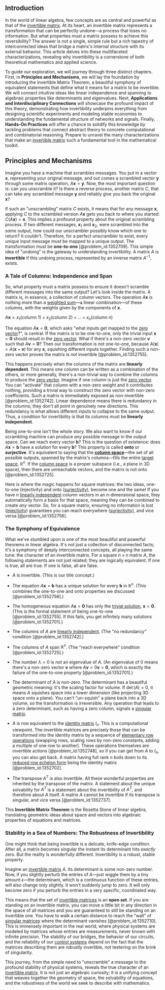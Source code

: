 ## Introduction
In the world of linear algebra, few concepts are as central and powerful as that of the [invertible matrix](@article_id:141557). At its heart, an invertible matrix represents a transformation that can be perfectly undone—a process that loses no information. But what properties must a matrix possess to achieve this reversibility? The answer is not a single, simple rule but a rich tapestry of interconnected ideas that bridge a matrix's internal structure with its external behavior. This article delves into these multifaceted characterizations, revealing why invertibility is a cornerstone of both theoretical mathematics and applied science.

To guide our exploration, we will journey through three distinct chapters. First, in **Principles and Mechanisms**, we will lay the foundation by introducing the Invertible Matrix Theorem, a beautiful symphony of equivalent statements that define what it means for a matrix to be invertible. We will connect intuitive ideas like linear independence and spanning to algebraic properties like determinants and eigenvalues. Next, **Applications and Interdisciplinary Connections** will showcase the profound impact of this theory, demonstrating how invertibility underpins everything from designing scientific experiments and modeling stable economies to understanding the fundamental structure of networks and signals. Finally, **Hands-On Practices** will offer a chance to solidify this knowledge by tackling problems that connect abstract theory to concrete computational and combinatorial reasoning. Prepare to unravel the many characterizations that make an [invertible matrix](@article_id:141557) such a fundamental tool in the mathematical toolkit.

## Principles and Mechanisms

Imagine you have a machine that scrambles messages. You put in a vector $\mathbf{x}$, representing your original message, and out comes a scrambled vector $\mathbf{y}$ through some matrix operation, $A\mathbf{x} = \mathbf{y}$. Now, the most important question is: can you unscramble it? Is there a reverse process, another matrix $C$, that can take any scrambled message $\mathbf{y}$ and reliably give you back the original $\mathbf{x}$?

If such an "unscrambling" matrix $C$ exists, it means that for any message $\mathbf{x}$, applying $C$ to the scrambled version $A\mathbf{x}$ gets you back to where you started: $C(A\mathbf{x}) = \mathbf{x}$. This implies a profound property about the original scrambling process. If two different messages, $\mathbf{x}_1$ and $\mathbf{x}_2$, were scrambled into the *same* output, how could our unscrambler possibly know which one to return? It couldn't. Therefore, for a perfect unscrambler to exist, every unique input message *must* be mapped to a unique output. The transformation must be **one-to-one** [@problem_id:1352709]. This simple idea of "undoing" is the gateway to understanding invertibility. A matrix $A$ is **invertible** if this undoing process, represented by an inverse matrix $A^{-1}$, exists.

### A Tale of Columns: Independence and Span

So, what property must a matrix possess to ensure it doesn't scramble different messages into the same output? Let's look inside the matrix. A matrix is, in essence, a collection of column vectors. The operation $A\mathbf{x}$ is nothing more than a [weighted sum](@article_id:159475)—a linear combination—of these columns, with the weights given by the components of $\mathbf{x}$.

$A\mathbf{x} = x_1(\text{column } 1) + x_2(\text{column } 2) + \dots + x_n(\text{column } n)$

The equation $A\mathbf{x} = \mathbf{0}$, which asks "what inputs get mapped to the [zero vector](@article_id:155695)?", is central. If the matrix is to be one-to-one, only the trivial input $\mathbf{x} = \mathbf{0}$ should result in the [zero vector](@article_id:155695). What if there's a non-zero vector $\mathbf{v}$ such that $A\mathbf{v} = \mathbf{0}$? Then our transformation is not one-to-one, because $A(\mathbf{x}) = A(\mathbf{x} + \mathbf{v})$ for any $\mathbf{x}$, squishing different inputs together. Finding such a non-zero vector proves the matrix is *not* invertible [@problem_id:1352755].

This happens precisely when the columns of the matrix are **linearly dependent**. This means one column can be written as a combination of the others, or more generally, there's a non-trivial way to combine the columns to produce the [zero vector](@article_id:155695). Imagine if one column is just the [zero vector](@article_id:155695). You can "activate" that column with a non-zero weight and it contributes nothing, providing a trivial way to construct the zero vector with non-zero coefficients. Such a matrix is immediately exposed as non-invertible [@problem_id:1352742]. Linear dependence means there is redundancy in the columns; they don't all point in genuinely new directions. This redundancy is what allows different inputs to collapse to the same output. Thus, a condition for invertibility is that its columns must be **linearly independent**.

Being one-to-one isn't the whole story. We also want to know if our scrambling machine can produce *any* possible message in the output space. Can we reach every vector $\mathbf{b}$? This is the question of existence: does $A\mathbf{x} = \mathbf{b}$ have a solution for every $\mathbf{b}$? This property is called **onto** or **surjective**. It's equivalent to saying that the **[column space](@article_id:150315)**—the set of all possible outputs, spanned by the matrix's columns—fills the entire [target space](@article_id:142686), $\mathbb{R}^n$. If the [column space](@article_id:150315) is a proper subspace (i.e., a plane in 3D space), then there are unreachable vectors, and the matrix is not onto [@problem_id:1352725].

Here is where the magic happens for square matrices: the two ideas, one-to-one (injectivity) and onto ([surjectivity](@article_id:148437)), become one and the same! If you have $n$ [linearly independent](@article_id:147713) column vectors in an $n$-dimensional space, they automatically form a basis for that space, meaning they can be combined to create *any* vector. So, for a square matrix, ensuring no information is lost ([injectivity](@article_id:147228)) guarantees you can reach everywhere ([surjectivity](@article_id:148437)), and vice versa [@problem_id:1352756].

### The Symphony of Equivalence

What we've stumbled upon is one of the most beautiful and powerful theorems in linear algebra. It's not just a collection of disconnected facts; it's a symphony of deeply interconnected concepts, all playing the same tune: the character of an invertible matrix. For a square $n \times n$ matrix $A$, the following statements are not just related; they are logically equivalent. If one is true, all are true. If one is false, all are false.

-   $A$ is invertible. (This is our title concept.)

-   The equation $A\mathbf{x}=\mathbf{b}$ has a unique solution for every $\mathbf{b}$ in $\mathbb{R}^n$. (This combines the one-to-one and onto properties we discussed [@problem_id:1352756].)

-   The homogeneous equation $A\mathbf{x}=\mathbf{0}$ has only the [trivial solution](@article_id:154668), $\mathbf{x}=\mathbf{0}$. (This is the formal statement of being one-to-one [@problem_id:1352755]. If this fails, you get infinitely many solutions [@problem_id:1352701].)

-   The columns of $A$ are [linearly independent](@article_id:147713). (The "no redundancy" condition [@problem_id:1352742].)

-   The columns of $A$ span $\mathbb{R}^n$. (The "reach everywhere" condition [@problem_id:1352725].)

-   The number $\lambda=0$ is *not* an eigenvalue of $A$. (An eigenvalue of 0 means there's a non-zero vector $\mathbf{v}$ where $A\mathbf{v}=0\mathbf{v}=\mathbf{0}$, which is exactly the failure of the one-to-one property [@problem_id:1352701].)

-   The determinant of $A$ is non-zero. The determinant has a beautiful geometric meaning: it's the scaling factor for volume. If $\det(A) = 0$, it means $A$ squishes space into a lower dimension (like projecting 3D space onto a plane). You can't "un-squish" a plane back into a 3D volume, so the transformation is irreversible. Any operation that leads to a zero determinant, such as having a zero column, signals a [singular matrix](@article_id:147607).

-   $A$ is row equivalent to the [identity matrix](@article_id:156230) $I_n$. This is a computational viewpoint. The invertible matrices are precisely those that can be transformed into the identity matrix by a sequence of [elementary row operations](@article_id:155024) (swapping rows, scaling rows by non-zero constants, adding a multiple of one row to another). These operations themselves are invertible actions [@problem_id:1352748], so if you can get from $A$ to $I_n$, you can also get back. A matrix having full rank $n$ boils down to its [reduced row echelon form](@article_id:149985) being the identity matrix [@problem_id:1352702].

-   The transpose $A^T$ is also invertible. All these wonderful properties are inherited by the transpose of the matrix. A statement about the unique solvability for $A^T$ is a statement about the invertibility of $A^T$, and therefore about $A$ itself. A matrix $A$ cannot be invertible if its transpose is singular, and vice versa [@problem_id:1352737].

This **Invertible Matrix Theorem** is the Rosetta Stone of linear algebra, translating geometric ideas about space and vectors into algebraic properties of equations and matrices.

### Stability in a Sea of Numbers: The Robustness of Invertibility

One might think that being invertible is a delicate, knife-edge condition. After all, a matrix becomes singular the instant its determinant hits *exactly* zero. But the reality is wonderfully different. Invertibility is a robust, stable property.

Imagine an [invertible matrix](@article_id:141557) $A$. Its determinant is some non-zero number. Now, if you slightly perturb the entries of $A$—just wiggle them by a tiny amount $\epsilon$—the determinant, which is a continuous function of these entries, will also change only slightly. It won't suddenly jump to zero. It will only become zero if you perturb the entries in a very specific, coordinated way.

This means that the set of [invertible matrices](@article_id:149275) is an **open set**. If you are standing on an invertible matrix, you can move a little bit in any direction in the space of all matrices and you are guaranteed to still be standing on an invertible one. You have to walk a certain distance to reach the "wall" of [singular matrices](@article_id:149102) where the determinant vanishes [@problem_id:1352710]. This is immensely important in the real world, where physical systems are modeled by matrices whose entries are measurements, never known with infinite precision. The stability of our bridges, the behavior of our circuits, and the reliability of our [control systems](@article_id:154797) depend on the fact that the matrices describing them are robustly invertible, not teetering on the brink of singularity.

This journey, from the simple need to "unscramble" a message to the profound stability of physical systems, reveals the true character of an [invertible matrix](@article_id:141557). It is not just an algebraic curiosity; it is a unifying concept that weaves together the geometry of space, the solvability of equations, and the robustness of the world we seek to describe with mathematics.